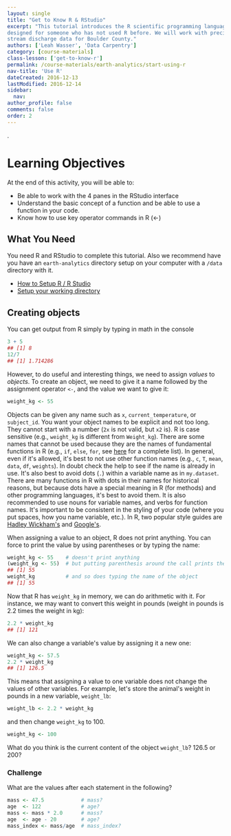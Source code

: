 ```yaml
---
layout: single
title: "Get to Know R & RStudio"
excerpt: "This tutorial introduces the R scientific programming language. It is
designed for someone who has not used R before. We will work with precipitation and
stream discharge data for Boulder County."
authors: ['Leah Wasser', 'Data Carpentry']
category: [course-materials]
class-lesson: ['get-to-know-r']
permalink: /course-materials/earth-analytics/start-using-r
nav-title: 'Use R'
dateCreated: 2016-12-13
lastModified: 2016-12-14
sidebar:
  nav:
author_profile: false
comments: false
order: 2
---
```


.

<div class='notice--success' markdown="1">

# Learning Objectives
At the end of this activity, you will be able to:

* Be able to work with the 4 panes in the RStudio interface
* Understand the basic concept of a function and be able to use a function in your code.
* Know how to use key operator commands in R (<-)

## What You Need

You need R and RStudio to complete this tutorial. Also we recommend have you
have an `earth-analytics` directory setup on your computer with a `/data`
directory with it.

* [How to Setup R / R Studio](/course-materials/setup-r-rstudio)
* [Setup your working directory](/course-materials/setup-working-directory)


</div>


## Creating objects

You can get output from R simply by typing in math in the console


```r
3 + 5
## [1] 8
12/7
## [1] 1.714286
```

However, to do useful and interesting things, we need to assign _values_ to
_objects_. To create an object, we need to give it a name followed by the
assignment operator `<-`, and the value we want to give it:


```r
weight_kg <- 55
```

Objects can be given any name such as `x`, `current_temperature`, or
`subject_id`. You want your object names to be explicit and not too long. They
cannot start with a number (`2x` is not valid, but `x2` is). R is case sensitive
(e.g., `weight_kg` is different from `Weight_kg`). There are some names that
cannot be used because they are the names of fundamental functions in R (e.g.,
`if`, `else`, `for`, see
[here](https://stat.ethz.ch/R-manual/R-devel/library/base/html/Reserved.html)
for a complete list). In general, even if it's allowed, it's best to not use
other function names (e.g., `c`, `T`, `mean`, `data`, `df`, `weights`). In doubt
check the help to see if the name is already in use. It's also best to avoid
dots (`.`) within a variable name as in `my.dataset`. There are many functions
in R with dots in their names for historical reasons, but because dots have a
special meaning in R (for methods) and other programming languages, it's best to
avoid them. It is also recommended to use nouns for variable names, and verbs
for function names. It's important to be consistent in the styling of your code
(where you put spaces, how you name variable, etc.). In R, two popular style
guides are [Hadley Wickham's](http://adv-r.had.co.nz/Style.html) and
[Google's](https://google-styleguide.googlecode.com/svn/trunk/Rguide.xml).

When assigning a value to an object, R does not print anything. You can force to
print the value by using parentheses or by typing the name:


```r
weight_kg <- 55    # doesn't print anything
(weight_kg <- 55)  # but putting parenthesis around the call prints the value of `weight_kg`
## [1] 55
weight_kg          # and so does typing the name of the object
## [1] 55
```

Now that R has `weight_kg` in memory, we can do arithmetic with it. For
instance, we may want to convert this weight in pounds (weight in pounds is 2.2
times the weight in kg):


```r
2.2 * weight_kg
## [1] 121
```

We can also change a variable's value by assigning it a new one:


```r
weight_kg <- 57.5
2.2 * weight_kg
## [1] 126.5
```

This means that assigning a value to one variable does not change the values of
other variables.  For example, let's store the animal's weight in pounds in a new
variable, `weight_lb`:


```r
weight_lb <- 2.2 * weight_kg
```

and then change `weight_kg` to 100.


```r
weight_kg <- 100
```

What do you think is the current content of the object `weight_lb`? 126.5 or 200?

### Challenge

What are the values after each statement in the following?


```r
mass <- 47.5            # mass?
age  <- 122             # age?
mass <- mass * 2.0      # mass?
age  <- age - 20        # age?
mass_index <- mass/age  # mass_index?
```
